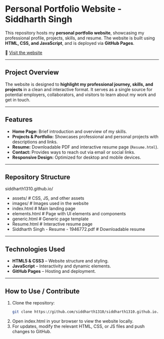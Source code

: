 # Personal Portfolio Website - Siddharth Singh

This repository hosts my **personal portfolio website**, showcasing my professional profile, projects, skills, and resume. The website is built using **HTML, CSS, and JavaScript**, and is deployed via **GitHub Pages**.

🔗 [Visit the website](https://siddharth1310.github.io/)

---

## Project Overview

The website is designed to **highlight my professional journey, skills, and projects** in a clean and interactive format. It serves as a single source for potential employers, collaborators, and visitors to learn about my work and get in touch.

---

## Features

- **Home Page:** Brief introduction and overview of my skills.  
- **Projects & Portfolio:** Showcases professional and personal projects with descriptions and links.  
- **Resume:** Downloadable PDF and interactive resume page (`Resume.html`).  
- **Contact:** Provides ways to reach out via email or social links.  
- **Responsive Design:** Optimized for desktop and mobile devices.  

---

## Repository Structure
siddharth1310.github.io/
  - assets/ # CSS, JS, and other assets
  - images/ # Images used in the website
  - index.html # Main landing page
  - elements.html # Page with UI elements and components
  - generic.html # Generic page template
  - Resume.html # Interactive resume page
  - Siddharth Singh - Resume - 1946772.pdf # Downloadable resume

---

## Technologies Used

- **HTML5 & CSS3** – Website structure and styling.  
- **JavaScript** – Interactivity and dynamic elements.  
- **GitHub Pages** – Hosting and deployment.  

---

## How to Use / Contribute

1. Clone the repository:  
   ```bash
   git clone https://github.com/siddharth1310/siddharth1310.github.io.git
2. Open index.html in your browser to view the website locally.
3. For updates, modify the relevant HTML, CSS, or JS files and push changes to GitHub.
